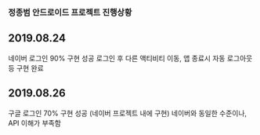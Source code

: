 ### 정종범 안드로이드 프로젝트 진행상황

## 2019.08.24
네이버 로그인 90% 구현 성공
로그인 후 다른 액티비티 이동, 앱 종료시 자동 로그아웃 등 구현 완료

## 2019.08.26
구글 로그인 70% 구현 성공 (네이버 프로젝트 내에 구현)
네이버와 동일한 수준이나, API 이해가 부족함
